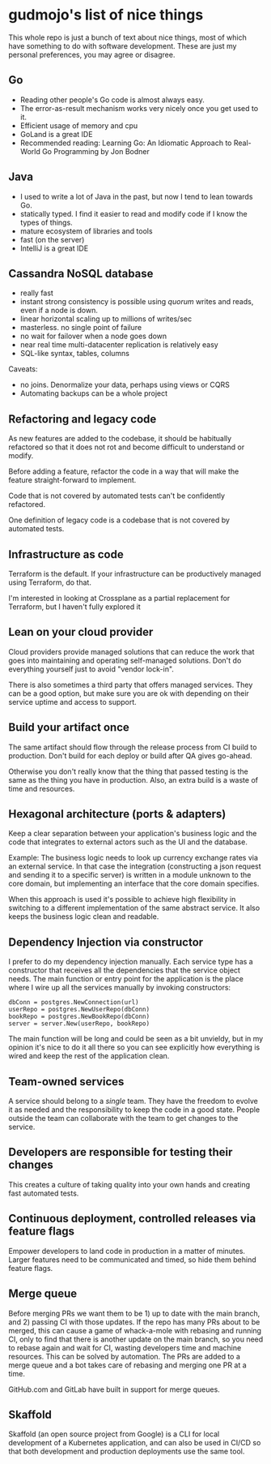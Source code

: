# gudmojo's list of nice things

This whole repo is just a bunch of text about nice things, most of which have
something to do with software development. These are just my personal
preferences, you may agree or disagree.

## Go

- Reading other people's Go code is almost always easy.
- The error-as-result mechanism works very nicely once you get used to it.
- Efficient usage of memory and cpu
- GoLand is a great IDE
- Recommended reading: Learning Go: An Idiomatic Approach to Real-World Go
  Programming by Jon Bodner

## Java

- I used to write a lot of Java in the past, but now I tend to lean towards Go.
- statically typed. I find it easier to read and modify code if I know the
  types of things.
- mature ecosystem of libraries and tools
- fast (on the server)
- IntelliJ is a great IDE

## Cassandra NoSQL database

- really fast
- instant strong consistency is possible using *quorum* writes and reads, even
  if a node is down.
- linear horizontal scaling up to millions of writes/sec
- masterless. no single point of failure
- no wait for failover when a node goes down
- near real time multi-datacenter replication is relatively easy
- SQL-like syntax, tables, columns

Caveats:

- no joins. Denormalize your data, perhaps using views or CQRS
- Automating backups can be a whole project

## Refactoring and legacy code

As new features are added to the codebase, it should be habitually refactored
so that it does not rot and become difficult to understand or modify.

Before adding a feature, refactor the code in a way that will make the feature
straight-forward to implement.

Code that is not covered by automated tests can't be confidently refactored.

One definition of legacy code is a codebase that is not covered by automated
tests.

## Infrastructure as code

Terraform is the default. If your infrastructure can be productively managed
using Terraform, do that.

I'm interested in looking at Crossplane as a partial replacement for Terraform,
but I haven't fully explored it

## Lean on your cloud provider

Cloud providers provide managed solutions that can reduce the work that goes
into maintaining and operating self-managed solutions. Don't do everything
yourself just to avoid "vendor lock-in".

There is also sometimes a third party that offers managed services. They can be
a good option, but make sure you are ok with depending on their service uptime
and access to support.

## Build your artifact once

The same artifact should flow through the release process from CI build to
production. Don't build for each deploy or build after QA gives go-ahead.

Otherwise you don't really know that the thing that passed testing is the same
as the thing you have in production. Also, an extra build is a waste of time
and resources.

## Hexagonal architecture (ports & adapters)

Keep a clear separation between your application's business logic and the code
that integrates to external actors such as the UI and the database.

Example: The business logic needs to look up currency exchange rates via an
external service. In that case the integration (constructing a json request and
sending it to a specific server) is written in a module unknown to the core
domain, but implementing an interface that the core domain specifies.

When this approach is used it's possible to achieve high flexibility in
switching to a different implementation of the same abstract service. It also
keeps the business logic clean and readable.

## Dependency Injection via constructor

I prefer to do my dependency injection manually. Each service type has a
constructor that receives all the dependencies that the service object needs.
The main function or entry point for the application is the place where I wire
up all the services manually by invoking constructors:

    dbConn = postgres.NewConnection(url)
    userRepo = postgres.NewUserRepo(dbConn)
    bookRepo = postgres.NewBookRepo(dbConn)
    server = server.New(userRepo, bookRepo)

The main function will be long and could be seen as a bit unvieldy, but in
my opinion it's nice to do it all there so you can see explicitly how everything
is wired and keep the rest of the application clean.

## Team-owned services

A service should belong to a *single* team. They have the freedom to evolve it
as needed and the responsibility to keep the code in a good state. People outside
the team can collaborate with the team to get changes to the service.

## Developers are responsible for testing their changes

This creates a culture of taking quality into your own hands and creating fast
automated tests.

## Continuous deployment, controlled releases via feature flags

Empower developers to land code in production in a matter of minutes. Larger
features need to be communicated and timed, so hide them behind feature flags.

## Merge queue

Before merging PRs we want them to be 1) up to date with the main branch, and
2) passing CI with those updates. If the repo has many PRs about to be merged,
this can cause a game of whack-a-mole with rebasing and running CI, only to
find that there is another update on the main branch, so you need to rebase
again and wait for CI, wasting developers time and machine resources. This can
be solved by automation. The PRs are added to a merge queue and a bot takes care
of rebasing and merging one PR at a time.

GitHub.com and GitLab have built in support for merge queues.

## Skaffold

 Skaffold (an open source project from Google) is a CLI for local development
 of a Kubernetes application, and can also be used in CI/CD so that both
 development and production deployments use the same tool.
